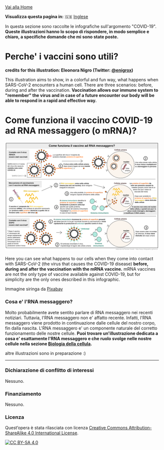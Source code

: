 
[Vai alla Home](https://easy-infographics.github.io/it/)

**Visualizza questa pagina in:** 🇬🇧 [Inglese](../en/)

In questa sezione sono raccolte le infografiche sull'argomento "COVID-19". 
**Queste illustrazioni hanno lo scopo di rispondere, in modo semplice e chiaro, a specifiche domande che mi sono state poste.** 


# Perche' i vaccini sono utili?

**credits for this illustration: Eleonora Nigro (Twitter: [@enigrox](https://twitter.com/enigrox))**

This illustration aims to show, in a colorful and fun way, what happens when SARS-CoV-2 encounters a human cell. There are three scenarios: before, during and after the vaccination.
**Vaccination allows our immune system to "remember" the virus and in case of a future encounter our body will be able to respond in a rapid and effective way.**


# Come funziona il vaccino COVID-19 ad RNA messaggero (o mRNA)?

[![How does the mRNA vaccine work - versione italiana](images/vaccine.svg)](images/vaccine.svg)

Here you can see what happens to our cells when they come into contact with SARS-CoV-2 (the virus that causes the COVID-19 disease) **before, during and after the vaccination with the mRNA vaccine.** 
mRNA vaccines are not the only type of vaccine available against COVID-19, but for simplicity are the only ones described in this infographic.

Immagine siringa da [Pixabay](https://pixabay.com/users/janjf93-3084263/)


### Cosa e' l'RNA messaggero? 

Molto probabilmente avete sentito parlare di RNA messaggero nei recenti notiziari. Tuttavia, l'RNA messaggero non e' affatto recente. Infatti, l'RNA messaggero viene prodotto in continuazione dalle cellule del nostro corpo, fin dalla nascita. L'RNA messaggero e' un componente naturale del corretto funzionamento delle nostre cellule. 
**Puoi trovare un'illustrazione dedicata a cosa e' esattamente l'RNA messaggero e che ruolo svolge nelle nostre cellule nella sezione [Biologia della cellula](https://easy-infographics.github.io/Cell_Biology/it/).** 


altre illustrazioni sono in preparazione :)

***

### Dichiarazione di conflitto di interessi

Nessuno.

### Finanziamento

Nessuno. 


### Licenza

Quest’opera è stata rilasciata con licenza 
[Creative Commons Attribution-ShareAlike 4.0 International License][cc-by-sa].

[![CC BY-SA 4.0][cc-by-sa-image]][cc-by-sa]

[cc-by-sa]: http://creativecommons.org/licenses/by-sa/4.0/
[cc-by-sa-image]: https://licensebuttons.net/l/by-sa/4.0/88x31.png
[cc-by-sa-shield]: https://img.shields.io/badge/License-CC%20BY--SA%204.0-lightgrey.svg
